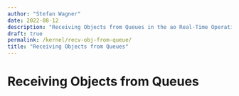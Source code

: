 ```yaml
---
author: "Stefan Wagner"
date: 2022-08-12
description: "Receiving Objects from Queues in the ao Real-Time Operating System (RTOS)."
draft: true
permalink: /kernel/recv-obj-from-queue/
title: "Receiving Objects from Queues"
---
```


# Receiving Objects from Queues
